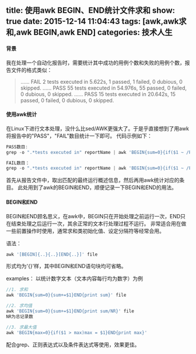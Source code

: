title: 使用awk BEGIN、END统计文件求和
show: true
date: 2015-12-14 11:04:43
tags: [awk,awk求和,awk BEGIN,awk END]
categories: 技术人生
---
#### 背景
我在处理一个自动化报告时，需要统计其中成功的用例个数和失败的用例个数，报告文件的格式类似：
>......
FAIL 2 tests executed in 5.622s, 1 passed, 1 failed, 0 dubious, 0 skipped.
......
PASS 55 tests executed in 54.976s, 55 passed, 0 failed, 0 dubious, 0 skipped.
......
PASS 15 tests executed in 20.642s, 15 passed, 0 failed, 0 dubious, 0 skipped.

#### 使用awk统计
在Linux下进行文本处理，没什么比sed/AWK更强大了。于是乎直接想到了用awk将报告中的"PASS"，"FAIL"数目统计一下即可。
代码示例如下：
<!--more-->

```js
PASS数目:
grep -o ".*tests executed in" reportName | awk 'BEGIN{sum=0}{if($1 ~ /PASS/)sum+=$2}END{print sum}'

FAIL数目：
grep -o ".*tests executed in" reportName | awk 'BEGIN{sum=0}{if($1 ~ /FAIL/)sum+=$2}END{print sum}'
```

首先从报告文件中，取出匹配的最终运行概述信息，然后再用awk统计对应的条目。
此处用到了awk的BEGIN和END，顺便记录一下BEGIN和END的用法。

#### BEGIN和END
BEGIN和END顾名思义，在awk中，BEGIN只在开始处理之前运行一次，END只在结束处理之后运行一次，其余正常的文本行处理过程不运行。
非常适合用在做一些前置操作时使用，通常求和类初始化值、设定分隔符等经常会用。

语法：
```js
awk '[BEGIN]{..}{..}[END{..}]' file
```
形式均为'{}'样，其中BEGIN和END语句块均可省略。

examples：
以统计数字文本（文本内容每行均为数字）为例
```js
//1. 求和
awk 'BEGIN{sum=0}{sum+=$1}END{print sum}' file

//2. 求均值
awk 'BEGIN{sum=0}{sum+=$1}END{print sum/NR}' file
NR为总记录数

//3. 求最大值
awk 'BEGIN{max=0}{if($1 > max)max = $1}END{print max}'

```

配合grep、正则表达式以及条件表达式等使用，效果更佳。
